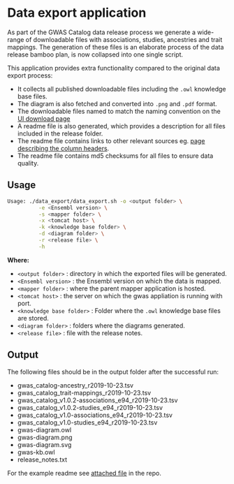 # Data export application

As part of the GWAS Catalog data release process we generate a wide-range of downloadable files with associations, studies, ancestries and trait mappings. The generation of these files is an elaborate process of the data release bamboo plan, is now collapsed into one single script.

This application provides extra functionality compared to the original data export process: 
* It collects all published downloadable files including the `.owl` knowledge base files.
* The diagram is also fetched and converted into `.png` and `.pdf` format.
* The downloadable files named to match the naming convention on the [UI download page](https://www.ebi.ac.uk/gwas/docs/file-downloads)
* A readme file is also generated, which provides a description for all files included in the release folder. 
* The readme file contains links to other relevant sources eg. [page describing the column headers](https://www.ebi.ac.uk/gwas/docs/fileheaders).
* The readme file contains md5 checksums for all files to ensure data quality.


## Usage

```bash
Usage: ./data_export/data_export.sh -o <output folder> \
          -e <Ensembl version> \
          -s <mapper folder> \
          -x <tomcat host> \
          -k <knowledge base folder> \
          -d <diagram folder> \
          -r <release file> \
          -h
```

**Where:**

* `<output folder>`   : directory in which the exported files will be generated.
* `<Ensembl version>` : the Ensembl version on which the data is mapped.
* `<mapper folder>`   : where the parent mapper application is hosted.
* `<tomcat host>`     : the server on which the gwas appliation is running with port.
* `<knowledge base folder>` : Folder where the `.owl` knowledge base files are stored.
* `<diagram folder>`        : folders where the diagrams generated.
* `<release file>`          : file with the release notes.

## Output

The following files should be in the output folder after the successful run:

* gwas_catalog-ancestry_r2019-10-23.tsv
* gwas_catalog_trait-mappings_r2019-10-23.tsv
* gwas_catalog_v1.0.2-associations_e94_r2019-10-23.tsv
* gwas_catalog_v1.0.2-studies_e94_r2019-10-23.tsv
* gwas_catalog_v1.0-associations_e94_r2019-10-23.tsv
* gwas_catalog_v1.0-studies_e94_r2019-10-23.tsv
* gwas-diagram.owl
* gwas-diagram.png
* gwas-diagram.svg
* gwas-kb.owl
* release_notes.txt

For the example readme see [attached file](README.txt) in the repo.
